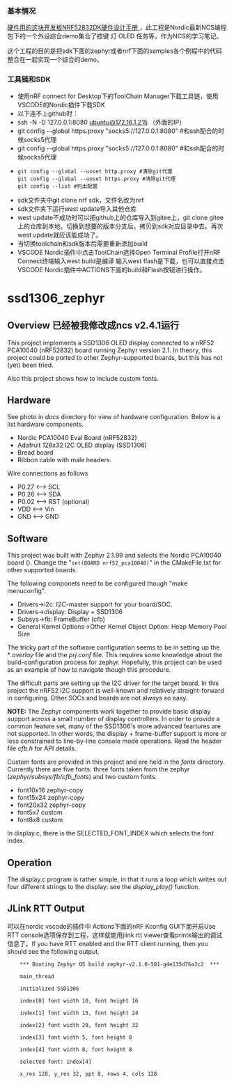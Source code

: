 ### 基本情况

[硬件用的这块开发板NRF52832DK硬件设计手册 ](http://doc.iotxx.com/NRF52832DK%E7%A1%AC%E4%BB%B6%E8%AE%BE%E8%AE%A1%E6%89%8B%E5%86%8C) ，此工程是Nordic最新NCS编程包下的一个外设综合demo集合了按键 灯 OLED 任务等，作为NCS的学习笔记。

这个工程的目的是把sdk下面的zephyr或者nrf下面的samples各个例程中的代码整合在一起实现一个综合的demo。

### 工具链和SDK

* 使用nRF connect for Desktop下的ToolChain Manager下载工具链，使用VSCODE的Nordic插件下载SDK
* 以下连不上github时：
* ssh -N -D 127.0.0.1:8080 ubuntu@172.16.1.215    （外面的IP）
* git config --global https.proxy "socks5://127.0.0.1:8080"  #和ssh配合的时候socks5代理
* git config --global https.proxy "socks5://127.0.0.1:8080"  #和ssh配合的时候socks5代理
* ```取消
  git config --global --unset http.proxy #清除git代理
  git config --global --unset https.proxy #清除git代理
  git config --list #列出配置
  ```
* sdk文件夹中git clone nrf sdk，文件名改为nrf
* sdk文件夹下运行west update导入其他仓库
* west update不成功时可以把github上的仓库导入到gitee上，git clone gitee上的仓库到本地，切换到想要的版本分支后，拷贝到sdk对应目录中去。再次west update就应该能成功了。
* 当切换toolchain和sdk版本后需要重新添加build
* VSCODE Nordic插件中点击ToolChain选择Open Terminal Profile打开nRF Connect终端输入west build是编译 输入west flash是下载，也可以直接点击VSCODE Nordic插件中ACTIONS下面的build和Flash按钮进行操作。

# ssd1306_zephyr

## Overview 已经被我修改成ncs v2.4.1运行

This project implements a SSD1306 OLED display connected to a nRF52 PCA10040 (nRF52832) board running Zephyr version 2.1.
In theory, this project could be ported to other Zephyr-supported boards, but this has not (yet) been tried.

Also this project shows how to include custom fonts.

## Hardware

See photo in *docs* directory for view of hardware configuration.
Below is a list hardware components.

* Nordic PCA10040 Eval Board (nRF52832)
* Adafruit 128x32 I2C OLED display (SSD1306)
* Bread board
* Ribbon cable with male headers.

Wire connections as follows

* P0.27 <--> SCL
* P0.26 <--> SDA
* P0.02 <--> RST  (optional)
* VDD   <--> Vin
* GND   <--> GND

## Software

This project was built with Zephyr 2.1.99 and selects the Nordic PCA10040 board ().
Change the "`set(BOARD nrf52_pca10040)`" in the CMakeFile.txt for other supported boards.

The following componets need to be configured though "make menuconfig".

* Drivers->i2c: I2C-master support for your board/SOC.
* Drivers->display: Display + SSD1306
* Subsys->fb: FrameBuffer (cfb)
* General Kernel Options->Other Kernel Object Option: Heap Memory Pool Size

The tricky part of the software configuration seems to be in setting up the **.overlay* file and the *prj.conf* file.  This requires some knowledge about the build-configuration process for zephyr.
Hopefully, this project can be used as an example of how to navigate though this procedure.

The difficult parts are setting up the I2C driver for the target board. In this project the nRF52 I2C support is well-known and relatively straight-forward in configuring.  Other SOCs and boards are not always so easy.

**NOTE:** The Zephyr components work together to provide basic display support across a small number of display controllers. In order to provide a common feature set, many of the SSD1306's more advanced feartures are not supported. In other words, the display + frame-buffer support is more or less constrained to line-by-line console mode operations.  Read the header file *cfb.h* for API details.

Custom fonts are provided in this project and are held in the *fonts* directory. Currently there are five fonts: three fonts taken from the zephyr (*zephyr/subsys/fb/cfb_fonts*) and two custom fonts.

* font10x16  zephyr-copy
* font15x24  zephyr-copy
* font20x32  zephyr-copy
* font5x7 custom
* font8x8 custom

In display.c, there is the SELECTED_FONT_INDEX which selects the font index.

## Operation

The display.c program is rather simple, in that it runs a loop which writes out four different strings to the display: see the *display_play()* function.

## JLink RTT Output

可以在nordic vscode的插件中 Actions下面的nRF Kconfig GUI下面开启Use RTT console选项保存到工程，这样就能用jlink rtt viewer查看printk输出的调试信息了。If you have RTT enabled and the RTT client running, then you should see the following output.

```
    *** Booting Zephyr OS build zephyr-v2.1.0-581-g4e135d76a3c2  ***

    main_thread

    initialized SSD1306

    index[0] font width 10, font height 16

    index[1] font width 15, font height 24

    index[2] font width 20, font height 32

    index[3] font width 5, font height 8

    index[4] font width 8, font height 8

    selected font: index[4]

    x_res 128, y_res 32, ppt 8, rows 4, cols 128
```
